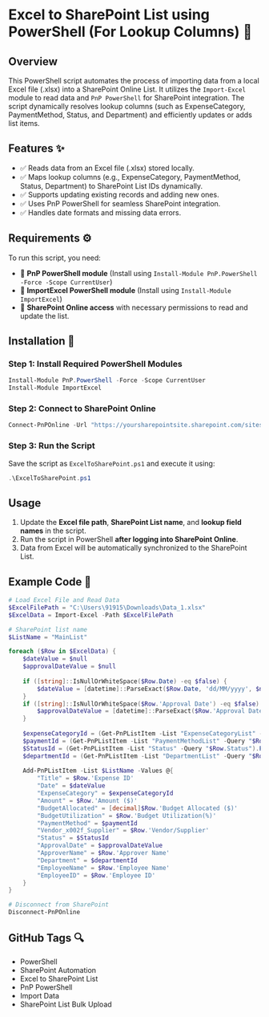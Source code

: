 # Excel to SharePoint List using PowerShell (For Lookup Columns) 🚀

## Overview
This PowerShell script automates the process of importing data from a local Excel file (.xlsx) into a SharePoint Online List. It utilizes the `Import-Excel` module to read data and `PnP PowerShell` for SharePoint integration. The script dynamically resolves lookup columns (such as ExpenseCategory, PaymentMethod, Status, and Department) and efficiently updates or adds list items.

## Features ✨
- ✅ Reads data from an Excel file (.xlsx) stored locally.
- ✅ Maps lookup columns (e.g., ExpenseCategory, PaymentMethod, Status, Department) to SharePoint List IDs dynamically.
- ✅ Supports updating existing records and adding new ones.
- ✅ Uses PnP PowerShell for seamless SharePoint integration.
- ✅ Handles date formats and missing data errors.

## Requirements ⚙️
To run this script, you need:
- 📌 **PnP PowerShell module** (Install using `Install-Module PnP.PowerShell -Force -Scope CurrentUser`)
- 📌 **ImportExcel PowerShell module** (Install using `Install-Module ImportExcel`)
- 📌 **SharePoint Online access** with necessary permissions to read and update the list.

## Installation 📝
### Step 1: Install Required PowerShell Modules
```powershell
Install-Module PnP.PowerShell -Force -Scope CurrentUser
Install-Module ImportExcel
```

### Step 2: Connect to SharePoint Online
```powershell
Connect-PnPOnline -Url "https://yoursharepointsite.sharepoint.com/sites/yourSite" -UseWebLogin
```

### Step 3: Run the Script
Save the script as `ExcelToSharePoint.ps1` and execute it using:
```powershell
.\ExcelToSharePoint.ps1
```

## Usage 
1. Update the **Excel file path**, **SharePoint List name**, and **lookup field names** in the script.
2. Run the script in PowerShell **after logging into SharePoint Online**.
3. Data from Excel will be automatically synchronized to the SharePoint List.

## Example Code 📝
```powershell
# Load Excel File and Read Data
$ExcelFilePath = "C:\Users\91915\Downloads\Data_1.xlsx"
$ExcelData = Import-Excel -Path $ExcelFilePath

# SharePoint list name
$ListName = "MainList"

foreach ($Row in $ExcelData) {
    $dateValue = $null
    $approvalDateValue = $null
    
    if ([string]::IsNullOrWhiteSpace($Row.Date) -eq $false) {
        $dateValue = [datetime]::ParseExact($Row.Date, 'dd/MM/yyyy', $null)
    }
    if ([string]::IsNullOrWhiteSpace($Row.'Approval Date') -eq $false) {
        $approvalDateValue = [datetime]::ParseExact($Row.'Approval Date', 'dd/MM/yyyy', $null)
    }
    
    $expenseCategoryId = (Get-PnPListItem -List "ExpenseCategoryList" -Query "$Row.'Expense Category'").FieldValues["ID"]
    $paymentId = (Get-PnPListItem -List "PaymentMethodList" -Query "$Row.'Payment Method'").FieldValues["ID"]
    $StatusId = (Get-PnPListItem -List "Status" -Query "$Row.Status").FieldValues["ID"]
    $departmentId = (Get-PnPListItem -List "DepartmentList" -Query "$Row.Department").FieldValues["ID"]
    
    Add-PnPListItem -List $ListName -Values @{
        "Title" = $Row.'Expense ID'
        "Date" = $dateValue
        "ExpenseCategory" = $expenseCategoryId
        "Amount" = $Row.'Amount ($)'
        "BudgetAllocated" = [decimal]$Row.'Budget Allocated ($)'
        "BudgetUtilization" = $Row.'Budget Utilization(%)'
        "PaymentMethod" = $paymentId
        "Vendor_x002f_Supplier" = $Row.'Vendor/Supplier'
        "Status" = $StatusId
        "ApprovalDate" = $approvalDateValue
        "ApproverName" = $Row.'Approver Name'
        "Department" = $departmentId
        "EmployeeName" = $Row.'Employee Name'
        "EmployeeID" = $Row.'Employee ID'
    }
}

# Disconnect from SharePoint
Disconnect-PnPOnline
```

## GitHub Tags 🔍
- PowerShell
- SharePoint Automation
- Excel to SharePoint List
- PnP PowerShell
- Import Data
- SharePoint List Bulk Upload

